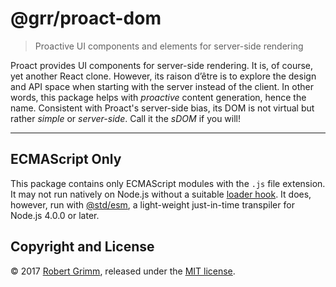 # @grr/proact-dom

> Proactive UI components and elements for server-side rendering

Proact provides UI components for server-side rendering. It is, of course, yet
another React clone. However, its raison d’être is to explore the design and API
space when starting with the server instead of the client. In other words, this
package helps with _proactive_ content generation, hence the name. Consistent
with Proact's server-side bias, its DOM is not virtual but rather _simple_ or
_server-side_. Call it the _sDOM_ if you will!

--------------------------------------------------------------------------------

## ECMAScript Only

This package contains only ECMAScript modules with the `.js` file extension. It
may not run natively on Node.js without a suitable [loader
hook](https://nodejs.org/dist/latest-v9.x/docs/api/esm.html#esm_loader_hooks).
It does, however, run with [@std/esm](https://github.com/standard-things/esm),
a light-weight just-in-time transpiler for Node.js 4.0.0 or later.

## Copyright and License

© 2017 [Robert Grimm](http://apparebit.com), released under the [MIT
license](LICENSE).
